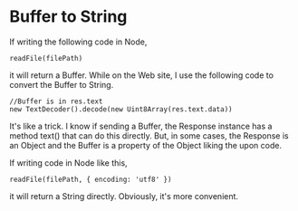 # Buffer to String
If writing the following code in Node,
```
readFile(filePath)
```
it will return a Buffer. While on the Web site, I use the following code to convert the Buffer to String.
```
//Buffer is in res.text
new TextDecoder().decode(new Uint8Array(res.text.data))
```
It's like a trick. I know if sending a Buffer, the Response instance has a method text() that can do this directly. But, in some cases, the Response is an Object and the Buffer is a property of the Object liking the upon code.

If writing code in Node like this,
```
readFile(filePath, { encoding: 'utf8' })
```
it will return a String directly. Obviously, it's more convenient.
